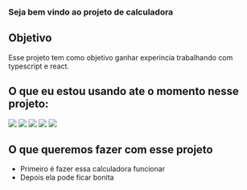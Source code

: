 ### Seja bem vindo ao projeto de calculadora

## Objetivo
<p>
 Esse projeto tem como objetivo ganhar experincia trabalhando com typescript e react.
</p>

## O que eu estou usando ate o momento nesse projeto:

<a src="https://github.com/Mar-io20/calculadora-ts">
<img src="https://img.shields.io/badge/HTML5-E34F26?style=for-the-badge&logo=html5&logoColor=white"/>
<img src="https://img.shields.io/badge/CSS3-1572B6?style=for-the-badge&logo=css3&logoColor=white"/>
<img src="https://img.shields.io/npm/types/typescript?label=%20&style=for-the-badge"/>
<img src="https://img.shields.io/badge/React-20232A?style=for-the-badge&logo=react&logoColor=61DAFB"/>
<img src="https://img.shields.io/badge/figma-5f27cd?style=for-the-badge&logo=figma&logoColor=white"/>
</a>

## O que queremos fazer com esse projeto

- Primeiro  é fazer essa calculadora funcionar
- Depois ela pode ficar bonita
